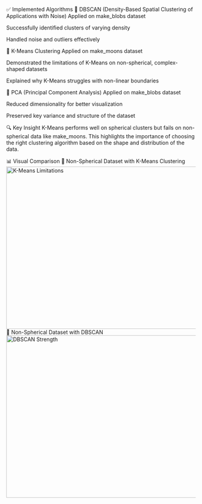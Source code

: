 ✅ Implemented Algorithms
🔹 DBSCAN (Density-Based Spatial Clustering of Applications with Noise)
Applied on make_blobs dataset

Successfully identified clusters of varying density

Handled noise and outliers effectively

🔹 K-Means Clustering
Applied on make_moons dataset

Demonstrated the limitations of K-Means on non-spherical, complex-shaped datasets

Explained why K-Means struggles with non-linear boundaries

🔹 PCA (Principal Component Analysis)
Applied on make_blobs dataset

Reduced dimensionality for better visualization

Preserved key variance and structure of the dataset

🔍 Key Insight
K-Means performs well on spherical clusters but fails on non-spherical data like make_moons. This highlights the importance of choosing the right clustering algorithm based on the shape and distribution of the data.

📊 Visual Comparison
📌 Non-Spherical Dataset with K-Means Clustering
<img width="587" height="432" alt="K-Means Limitations" src="https://github.com/user-attachments/assets/19456a1c-20e2-416d-b831-d68dc3e243b4" />
📌 Non-Spherical Dataset with DBSCAN
<img width="587" height="432" alt="DBSCAN Strength" src="https://github.com/user-attachments/assets/35781448-b905-47f8-b846-dc9525225fe9" />
